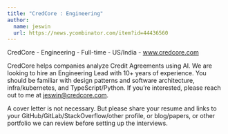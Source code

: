 ```yaml
---
title: "CredCore : Engineering"
author:
  name: jeswin
  url: https://news.ycombinator.com/item?id=44436560
---
```


<JobNavigation />

CredCore - Engineering - Full-time - US&#x2F;India - www.credcore.com

CredCore helps companies analyze Credit Agreements using AI. We are looking to hire an Engineering Lead with 10+ years of experience. You should be familiar with design patterns and software architecture, infra&#x2F;kubernetes, and TypeScript&#x2F;Python. If you’re interested, please reach out to me at jeswin@credcore.com.

A cover letter is not necessary. But please share your resume and links to your GitHub&#x2F;GitLab&#x2F;StackOverflow&#x2F;other profile, or blog&#x2F;papers, or other portfolio we can review before setting up the interviews.
<JobApplication />
